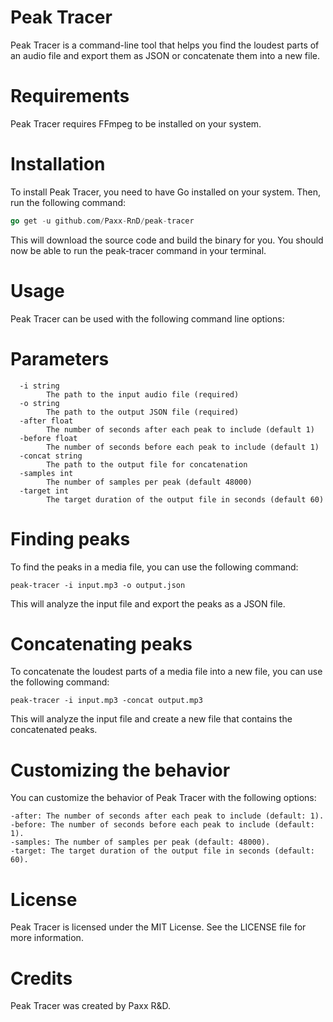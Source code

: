 # Peak Tracer
Peak Tracer is a command-line tool that helps you find the loudest parts of an audio file and export them as JSON or concatenate them into a new file.

# Requirements
Peak Tracer requires FFmpeg to be installed on your system.

# Installation
To install Peak Tracer, you need to have Go installed on your system. Then, run the following command:

```go
go get -u github.com/Paxx-RnD/peak-tracer
```

This will download the source code and build the binary for you. You should now be able to run the peak-tracer command in your terminal.

# Usage
Peak Tracer can be used with the following command line options:


# Parameters

```shell
  -i string
        The path to the input audio file (required)
  -o string
        The path to the output JSON file (required)
  -after float
        The number of seconds after each peak to include (default 1)
  -before float
        The number of seconds before each peak to include (default 1)
  -concat string
        The path to the output file for concatenation
  -samples int
        The number of samples per peak (default 48000)
  -target int
        The target duration of the output file in seconds (default 60)
```
        
# Finding peaks
To find the peaks in a media file, you can use the following command:

```shell
peak-tracer -i input.mp3 -o output.json
```

This will analyze the input file and export the peaks as a JSON file.

# Concatenating peaks
To concatenate the loudest parts of a media file into a new file, you can use the following command:

```shell
peak-tracer -i input.mp3 -concat output.mp3
```

This will analyze the input file and create a new file that contains the concatenated peaks.

# Customizing the behavior
You can customize the behavior of Peak Tracer with the following options:

```shell
-after: The number of seconds after each peak to include (default: 1).
-before: The number of seconds before each peak to include (default: 1).
-samples: The number of samples per peak (default: 48000).
-target: The target duration of the output file in seconds (default: 60).
```

# License
Peak Tracer is licensed under the MIT License. See the LICENSE file for more information.

# Credits
Peak Tracer was created by Paxx R&D.
